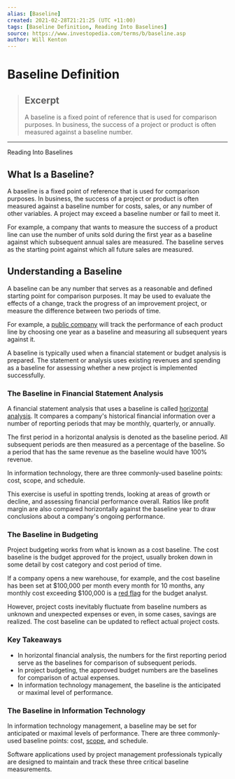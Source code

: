 ```yaml
---
alias: [Baseline]
created: 2021-02-28T21:21:25 (UTC +11:00)
tags: [Baseline Definition, Reading Into Baselines]
source: https://www.investopedia.com/terms/b/baseline.asp
author: Will Kenton
---
```


# Baseline Definition

> ## Excerpt
> A baseline is a fixed point of reference that is used for comparison purposes. In business, the success of a project or product is often measured against a baseline number.

---

Reading Into Baselines
## What Is a Baseline?

A baseline is a fixed point of reference that is used for comparison purposes. In business, the success of a project or product is often measured against a baseline number for costs, sales, or any number of other variables. A project may exceed a baseline number or fail to meet it.

For example, a company that wants to measure the success of a product line can use the number of units sold during the first year as a baseline against which subsequent annual sales are measured. The baseline serves as the starting point against which all future sales are measured.

## Understanding a Baseline

A baseline can be any number that serves as a reasonable and defined starting point for comparison purposes. It may be used to evaluate the effects of a change, track the progress of an improvement project, or measure the difference between two periods of time.

For example, a [public company](https://www.investopedia.com/terms/p/publiccompany.asp) will track the performance of each product line by choosing one year as a baseline and measuring all subsequent years against it.

A baseline is typically used when a financial statement or budget analysis is prepared. The statement or analysis uses existing revenues and spending as a baseline for assessing whether a new project is implemented successfully.

### The Baseline in Financial Statement Analysis

A financial statement analysis that uses a baseline is called [horizontal analysis](https://www.investopedia.com/terms/h/horizontalanalysis.asp). It compares a company's historical financial information over a number of reporting periods that may be monthly, quarterly, or annually.

The first period in a horizontal analysis is denoted as the baseline period. All subsequent periods are then measured as a percentage of the baseline. So a period that has the same revenue as the baseline would have 100% revenue.

In information technology, there are three commonly-used baseline points: cost, scope, and schedule.

This exercise is useful in spotting trends, looking at areas of growth or decline, and assessing financial performance overall. Ratios like profit margin are also compared horizontally against the baseline year to draw conclusions about a company's ongoing performance.

### The Baseline in Budgeting

Project budgeting works from what is known as a cost baseline. The cost baseline is the budget approved for the project, usually broken down in some detail by cost category and cost period of time.

If a company opens a new warehouse, for example, and the cost baseline has been set at $100,000 per month every month for 10 months, any monthly cost exceeding $100,000 is a [red flag](https://www.investopedia.com/terms/r/redflag.asp) for the budget analyst.

However, project costs inevitably fluctuate from baseline numbers as unknown and unexpected expenses or even, in some cases, savings are realized. The cost baseline can be updated to reflect actual project costs.

### Key Takeaways

-   In horizontal financial analysis, the numbers for the first reporting period serve as the baselines for comparison of subsequent periods.
-   In project budgeting, the approved budget numbers are the baselines for comparison of actual expenses.
-   In information technology management, the baseline is the anticipated or maximal level of performance.

### The Baseline in Information Technology

In information technology management, a baseline may be set for anticipated or maximal levels of performance. There are three commonly-used baseline points: cost, [scope](https://www.investopedia.com/terms/s/scope.asp), and schedule.

Software applications used by project management professionals typically are designed to maintain and track these three critical baseline measurements.
